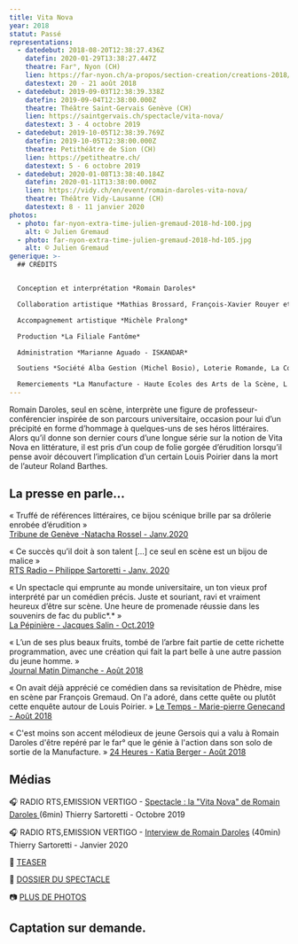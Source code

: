 ```yaml
---
title: Vita Nova
year: 2018
statut: Passé
representations:
  - datedebut: 2018-08-20T12:38:27.436Z
    datefin: 2020-01-29T13:38:27.447Z
    theatre: Far°, Nyon (CH)
    lien: https://far-nyon.ch/a-propos/section-creation/creations-2018/copie-de-vita-nova.html
    datestext: 20 - 21 août 2018
  - datedebut: 2019-09-03T12:38:39.338Z
    datefin: 2019-09-04T12:38:00.000Z
    theatre: Théâtre Saint-Gervais Genève (CH)
    lien: https://saintgervais.ch/spectacle/vita-nova/
    datestext: 3 - 4 octobre 2019
  - datedebut: 2019-10-05T12:38:39.769Z
    datefin: 2019-10-05T12:38:00.000Z
    theatre: Petithéâtre de Sion (CH)
    lien: https://petitheatre.ch/
    datestext: 5 - 6 octobre 2019
  - datedebut: 2020-01-08T13:38:40.184Z
    datefin: 2020-01-11T13:38:00.000Z
    lien: https://vidy.ch/en/event/romain-daroles-vita-nova/
    theatre: Théâtre Vidy-Lausanne (CH)
    datestext: 8 - 11 janvier 2020
photos:
  - photo: far-nyon-extra-time-julien-gremaud-2018-hd-100.jpg
    alt: © Julien Gremaud
  - photo: far-nyon-extra-time-julien-gremaud-2018-hd-105.jpg
    alt: © Julien Gremaud
generique: >-
  ## C﻿RÉDITS


  Conception et interprétation *Romain Daroles*

  Collaboration artistique *Mathias Brossard, François-Xavier Rouyer et Romain Daroles*

  Accompagnement artistique *Michèle Pralong*

  Production *La Filiale Fantôme*

  Administration *Marianne Aguado - ISKANDAR*

  Soutiens *Société Alba Gestion (Michel Bosio), Loterie Romande, La Corodis.* 

  Remerciements *La Manufacture - Haute Ecoles des Arts de la Scène, L'Arsenic - Centre d'art scénique contemporain*
---
```

Romain Daroles, seul en scène, interprète une figure de professeur-conférencier inspirée de son parcours universitaire, occasion pour lui d’un précipité en forme d’hommage à quelques-uns de ses héros littéraires. Alors qu’il donne son dernier cours d’une longue série sur la notion de Vita Nova en littérature, il est pris d’un coup de folie gorgée d’érudition lorsqu’il pense avoir découvert l’implication d’un certain Louis Poirier dans la mort de l’auteur Roland Barthes.

## L﻿a presse en parle...

« Truffé de références littéraires, ce bijou scénique brille par sa drôlerie enrobée d’érudition » \
[Tribune de Genève -Natacha Rossel - Janv.2020](https://www.tdg.ch/romain-daroles-heraut-litteraire-sur-les-planches-696034277702)

« Ce succès qu’il doit à son talent \[…] ce seul en scène est un bijou de malice »\
[RTS Radio – Philippe Sartoretti - Janv. 2020](https://pages.rts.ch/la-1ere/programmes/vertigo/10966933-vertigo-du-07-01-2020.html)

« Un spectacle qui emprunte au monde universitaire, un ton vieux prof interprété par un comédien précis. Juste et souriant, ravi et vraiment heureux d’être sur scène. Une heure de promenade réussie dans les souvenirs de fac du public*.* »\
[La Pépinière - Jacques Salin - Oct.2019](https://lapepinieregeneve.ch/vita-nova-ou-le-tresor-de-rackham-le-rouge-pour-universitaire/)

« L’un de ses plus beaux fruits, tombé de l’arbre fait partie de cette richette programmation, avec une création qui fait la part belle à une autre passion du jeune homme. »\
[Journal Matin Dimanche - Août 2018](https://far-nyon.ch/assets/Contenu/pdf_autre/pdf_aout_2018/Matin_Dimanche_120818.pdf)

« On avait déjà apprécié ce comédien dans sa revisitation de Phèdre, mise en scène par François Gremaud. On l'a adoré, dans cette quête ou plutôt cette enquête autour de Louis Poirier. »
[L﻿e Temps - Marie-pierre Genecand - Août 2018](https://far-nyon.ch/assets/Contenu/pdf_prog/2018_presse/ET_LeTemps_230818.pdf)

« C﻿'est moins son accent mélodieux de jeune Gersois qui a valu à Romain Daroles d'être repéré par le far° que le génie à l'action dans son solo de sortie de la Manufacture. »
[24 Heures - Katia Berger - Août 2018 ](https://www.24heures.ch/le-far-met-nyon-sens-dessus-dessous-905204468785)



## M﻿édias

🎧 RADIO RTS,EMISSION VERTIGO - [Spectacle : la "Vita Nova" de Romain Daroles ](https://www.rts.ch/audio-podcast/2019/audio/spectacle-la-vita-nova-de-romain-daroles-25075607.html)(6min) 
T﻿hierry Sartoretti - Octobre 2019

🎧 RADIO RTS,EMISSION VERTIGO - [Interview de Romain Daroles](https://www.rts.ch/audio-podcast/2020/audio/l-invite-romain-daroles-vita-nova-25098594.html) (40min)
T﻿hierry Sartoretti - Janvier 2020

🎥 [TEASER](https://vimeo.com/295797327)

📁 [DOSSIER DU SPECTACLE](https://drive.google.com/file/d/1dYxV1-K7IRYQHmxxa2Jrkyx1KhVAhHIA/view?usp=sharing)

📷 [PLUS DE PHOTOS](https://drive.google.com/drive/folders/1wL0yHXe4i2EYXCH4G4bbfeYKOkHx2wPW?usp=sharing)



## C﻿aptation sur demande.